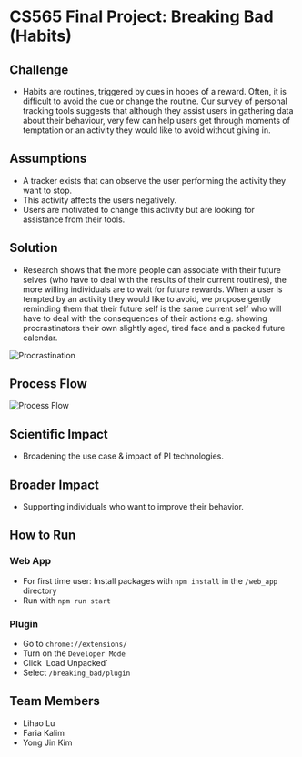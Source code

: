 # CS565 Final Project: Breaking Bad (Habits)
## Challenge
- Habits are routines, triggered by cues in hopes of a reward. Often, it is difficult to avoid the cue or change the routine.
Our survey of personal tracking tools suggests that although they assist users in gathering data about their behaviour, very few can help users get through moments of temptation or an activity they would like to avoid without giving in.

## Assumptions
- A tracker exists that can observe the user performing the activity they want to stop.
- This activity affects the users negatively.
- Users are motivated to change this activity  but are looking for assistance from their tools.

## Solution 
- Research shows that the more people can associate with their future selves (who have to deal with the results of their current routines), the more willing individuals are to wait for future rewards. When a user is tempted by an activity they would like to avoid, we propose gently reminding them that their future self is the same current self who will have to deal with the consequences of their actions e.g. showing procrastinators their own slightly aged, tired face and a packed future calendar.

![Procrastination](https://i.imgur.com/hAq4Y9p.png)

## Process Flow
![Process Flow](https://i.imgur.com/4D3OYEi.png)

## Scientific Impact
- Broadening the use case & impact of PI technologies.

## Broader Impact
- Supporting individuals who want to improve their behavior.

## How to Run
### Web App
- For first time user: Install packages with `npm install` in the `/web_app` directory
- Run with `npm run start`

### Plugin
- Go to `chrome://extensions/`
- Turn on the `Developer Mode`
- Click 'Load Unpacked`
- Select `/breaking_bad/plugin`

## Team Members
- Lihao Lu
- Faria Kalim
- Yong Jin Kim

